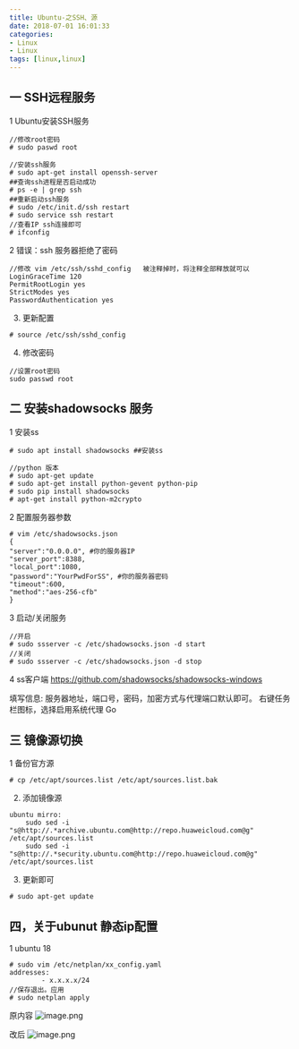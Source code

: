 ```yaml
---
title: Ubuntu-之SSH、源
date: 2018-07-01 16:01:33
categories: 
- Linux 
- Linux
tags: [linux,linux]
---
```


<meta name="referrer" content="no-referrer" />


## 一 SSH远程服务

1 Ubuntu安装SSH服务

```
//修改root密码
# sudo paswd root
```
```
//安装ssh服务
# sudo apt-get install openssh-server 
##查询ssh进程是否启动成功
# ps -e | grep ssh 
##重新启动ssh服务
# sudo /etc/init.d/ssh restart 
# sudo service ssh restart
//查看IP ssh连接即可
# ifconfig
```
2  错误：ssh 服务器拒绝了密码

```
//修改 vim /etc/ssh/sshd_config   被注释掉时，将注释全部释放就可以
LoginGraceTime 120
PermitRootLogin yes
StrictModes yes
PasswordAuthentication yes
```
3. 更新配置
```
# source /etc/ssh/sshd_config
```
4. 修改密码
```
//设置root密码
sudo passwd root 
```
## 二 安装shadowsocks 服务
1 安装ss

```
# sudo apt install shadowsocks ##安装ss

//python 版本
# sudo apt-get update
# sudo apt-get install python-gevent python-pip
# sudo pip install shadowsocks
# apt-get install python-m2crypto
```
2 配置服务器参数
```
# vim /etc/shadowsocks.json
{
"server":"0.0.0.0", #你的服务器IP
"server_port":8388,
"local_port":1080,
"password":"YourPwdForSS", #你的服务器密码
"timeout":600,
"method":"aes-256-cfb"
}
```
3 启动/关闭服务
```
//开启
# sudo ssserver -c /etc/shadowsocks.json -d start 
//关闭
# sudo ssserver -c /etc/shadowsocks.json -d stop
```
4  ss客户端 https://github.com/shadowsocks/shadowsocks-windows

填写信息:
服务器地址，端口号，密码，加密方式与代理端口默认即可。
右键任务栏图标，选择启用系统代理 Go

## 三 镜像源切换
1 备份官方源
```
# cp /etc/apt/sources.list /etc/apt/sources.list.bak
```
2. 添加镜像源
```
ubuntu mirro:
    sudo sed -i "s@http://.*archive.ubuntu.com@http://repo.huaweicloud.com@g" /etc/apt/sources.list
    sudo sed -i "s@http://.*security.ubuntu.com@http://repo.huaweicloud.com@g" /etc/apt/sources.list
```

3. 更新即可
```
# sudo apt-get update
```

## 四，关于ubunut 静态ip配置
  1 ubuntu 18

```
# sudo vim /etc/netplan/xx_config.yaml
addresses:
        - x.x.x.x/24
//保存退出。应用
# sudo netplan apply
```
原内容
![image.png](https://upload-images.jianshu.io/upload_images/2803682-3d7d3ec3e4378950.png?imageMogr2/auto-orient/strip%7CimageView2/2/w/1240)

改后
![image.png](https://upload-images.jianshu.io/upload_images/2803682-943e6bdcba4de14f.png?imageMogr2/auto-orient/strip%7CimageView2/2/w/1240)


